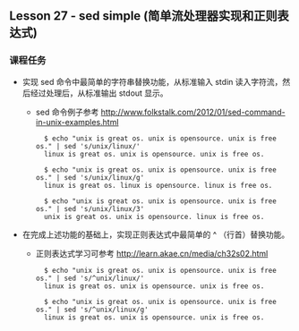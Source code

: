 ## Lesson 27 - sed simple (简单流处理器实现和正则表达式)

### 课程任务
* 实现 sed 命令中最简单的字符串替换功能，从标准输入 stdin 读入字符流，然后经过处理后，从标准输出 stdout 显示。
	- sed 命令例子参考 http://www.folkstalk.com/2012/01/sed-command-in-unix-examples.html

			$ echo "unix is great os. unix is opensource. unix is free os." | sed 's/unix/linux/'
			linux is great os. unix is opensource. unix is free os.

			$ echo "unix is great os. unix is opensource. unix is free os." | sed 's/unix/linux/g'
			linux is great os. linux is opensource. linux is free os.

			$ echo "unix is great os. unix is opensource. unix is free os." | sed 's/unix/linux/3'
			unix is great os. unix is opensource. linux is free os.

		  
* 在完成上述功能的基础上，实现正则表达式中最简单的 ^ （行首）替换功能。
	- 正则表达式学习可参考 http://learn.akae.cn/media/ch32s02.html

			$ echo "unix is great os. unix is opensource. unix is free os." | sed 's/^unix/linux/'
			linux is great os. unix is opensource. unix is free os.

			$ echo "unix is great os. unix is opensource. unix is free os." | sed 's/^unix/linux/g'
			linux is great os. unix is opensource. unix is free os.

